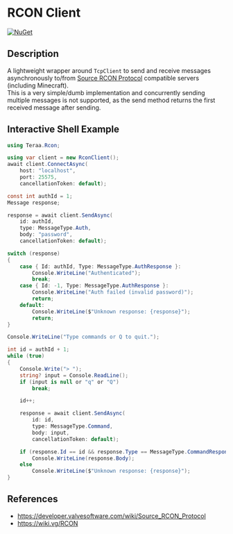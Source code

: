 # RCON Client

[![NuGet](https://img.shields.io/nuget/v/Teraa.RconClient?label=NuGet&logo=nuget&color=blue)](https://www.nuget.org/packages/Teraa.RconClient/)

## Description

A lightweight wrapper around `TcpClient` to send and receive messages asynchronously to/from
[Source RCON Protocol](https://developer.valvesoftware.com/wiki/Source_RCON_Protocol) compatible servers (including Minecraft).  
This is a very simple/dumb implementation and concurrently sending multiple messages is not supported,
as the send method returns the first received message after sending.

## Interactive Shell Example

```cs
using Teraa.Rcon;

using var client = new RconClient();
await client.ConnectAsync(
    host: "localhost",
    port: 25575,
    cancellationToken: default);

const int authId = 1;
Message response;

response = await client.SendAsync(
    id: authId,
    type: MessageType.Auth,
    body: "password",
    cancellationToken: default);

switch (response)
{
    case { Id: authId, Type: MessageType.AuthResponse }:
        Console.WriteLine("Authenticated");
        break;
    case { Id: -1, Type: MessageType.AuthResponse }:
        Console.WriteLine("Auth failed (invalid password)");
        return;
    default:
        Console.WriteLine($"Unknown response: {response}");
        return;
}

Console.WriteLine("Type commands or Q to quit.");

int id = authId + 1;
while (true)
{
    Console.Write("> ");
    string? input = Console.ReadLine();
    if (input is null or "q" or "Q")
        break;

    id++;

    response = await client.SendAsync(
        id: id,
        type: MessageType.Command,
        body: input,
        cancellationToken: default);

    if (response.Id == id && response.Type == MessageType.CommandResponse)
        Console.WriteLine(response.Body);
    else
        Console.WriteLine($"Unknown response: {response}");
}
```

## References

- https://developer.valvesoftware.com/wiki/Source_RCON_Protocol
- https://wiki.vg/RCON

